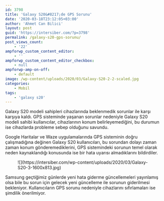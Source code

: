```yaml
---
id: 3798
title: 'Galaxy S20&#8217;de GPS Sorunu'
date: '2020-03-18T23:12:05+03:00'
author: 'Ahmet Can Bilici'
layout: post
guid: 'https://intersiber.com/?p=3798'
permalink: /galaxy-s20-gps-sorunu/
post_views_count:
    - '22'
ampforwp_custom_content_editor:
    - ''
ampforwp_custom_content_editor_checkbox:
    - null
ampforwp-amp-on-off:
    - default
image: /wp-content/uploads/2020/03/Galaxy-S20-2-2-scaled.jpg
categories:
    - Mobil
tags:
    - 'galaxy s20'
---
```


Galaxy S20 modeli sahipleri cihazlarında beklenmedik sorunlar ile karşı karşıya kaldı. GPS sisteminde yaşanan sorunlar nedeniyle Galaxy S20 modeli sahibi kullanıcılar, cihazlarının konum belirleyemediğini, bu durumun ise cihazlarda probleme sebep olduğunu savundu.

Google Haritalar ve Waze uygulamalarında GPS sisteminin doğru çalışmadığına değinen Galaxy S20 kullanıcıları, bu sorundan dolayı zaman zaman konum gönderemediklerini, GPS sistemindeki sorunun temel olarak neden kaynaklandığı konusunda ise bir hata uyarısı almadıklarını bildirdiler.

<figure class="wp-block-image size-large">![](https://intersiber.com/wp-content/uploads/2020/03/Galaxy-S20-3-1600x813.jpg)</figure>Samsung geçtiğimiz günlerde yeni hata giderme güncellemeleri yayınlamış olsa bile bu sorun için gelecek yeni güncelleme ile sorunun giderilmesi bekleniyor. Kullanıcıların GPS sorunu nedeniyle cihazlarını sıfırlamaları ise şimdilik önerilmiyor.